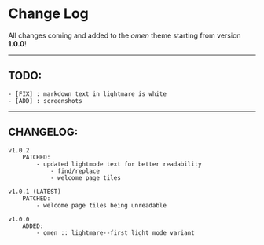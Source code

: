 # Change Log

All changes coming and added to the *omen* theme starting from version **1.0.0**!

<hr>

## TODO:

```
- [FIX] : markdown text in lightmare is white
- [ADD] : screenshots
```

<hr>

## CHANGELOG:

```
v1.0.2
    PATCHED:
        - updated lightmode text for better readability
            - find/replace
            - welcome page tiles

v1.0.1 (LATEST)
    PATCHED:
        - welcome page tiles being unreadable

v1.0.0
    ADDED:
        - omen :: lightmare--first light mode variant
```